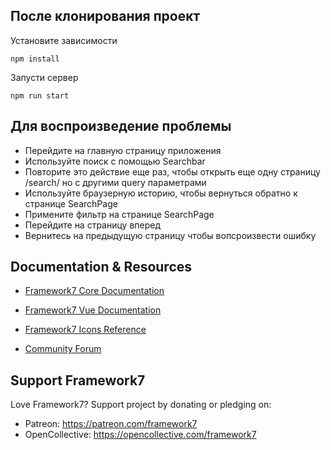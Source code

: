## После клонирования проект
Установите зависимости
```
npm install
```
Запусти сервер
```
npm run start
```

## Для воспроизведение проблемы

- Перейдите на главную страницу приложения
- Используйте поиск с помощью Searchbar
- Повторите это действие еще раз, чтобы открыть еще одну страницу /search/ но с другими query параметрами
- Используйте браузерную историю, чтобы вернуться обратно к странице SearchPage
- Примените фильтр на странице SearchPage
- Перейдите на страницу вперед
- Вернитесь на предыдущую страницу чтобы вопсроизвести ошибку 

## Documentation & Resources

* [Framework7 Core Documentation](https://framework7.io/docs/)
* [Framework7 Vue Documentation](https://framework7.io/vue/)


* [Framework7 Icons Reference](https://framework7.io/icons/)
* [Community Forum](https://forum.framework7.io)

## Support Framework7

Love Framework7? Support project by donating or pledging on:
- Patreon: https://patreon.com/framework7
- OpenCollective: https://opencollective.com/framework7
